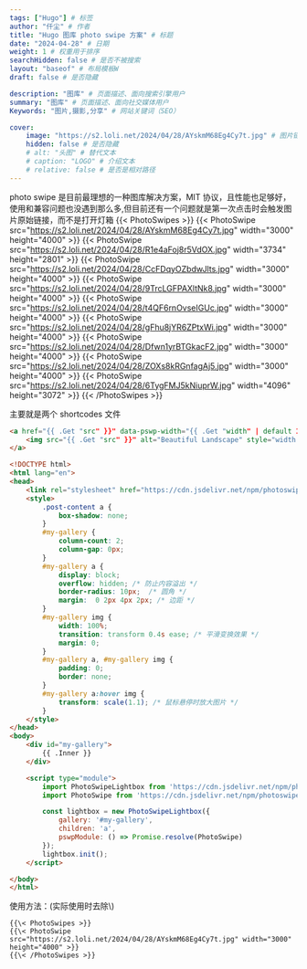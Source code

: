 ```yaml
---
tags: ["Hugo"] # 标签
author: "仟尘" # 作者
title: "Hugo 图库 photo swipe 方案" # 标题
date: "2024-04-28" # 日期
weight: 1 # 权重用于排序
searchHidden: false # 是否不被搜索
layout: "baseof" # 布局模板W
draft: false # 是否隐藏

description: "图库" # 页面描述、面向搜索引擎用户
summary: "图库" # 页面描述、面向社交媒体用户
Keywords: "图片,摄影,分享" # 网站关键词（SEO）

cover:
    image: "https://s2.loli.net/2024/04/28/AYskmM68Eg4Cy7t.jpg" # 图片链接
    hidden: false # 是否隐藏
    # alt: "头图" # 替代文本
    # caption: "LOGO" # 介绍文本
    # relative: false # 是否是相对路径
---
```

photo swipe 是目前最理想的一种图库解决方案，MIT 协议，且性能也足够好，使用和兼容问题也没遇到那么多,但目前还有一个问题就是第一次点击时会触发图片原始链接，而不是打开灯箱
{{< PhotoSwipes >}}
{{< PhotoSwipe src="https://s2.loli.net/2024/04/28/AYskmM68Eg4Cy7t.jpg" width="3000" height="4000" >}}
{{< PhotoSwipe src="https://s2.loli.net/2024/04/28/R1e4aFoj8r5VdOX.jpg" width="3734" height="2801" >}}
{{< PhotoSwipe src="https://s2.loli.net/2024/04/28/CcFDqyOZbdwJlts.jpg" width="3000" height="4000" >}}
{{< PhotoSwipe src="https://s2.loli.net/2024/04/28/9TrcLGFPAXltNk8.jpg" width="3000" height="4000" >}}
{{< PhotoSwipe src="https://s2.loli.net/2024/04/28/t4QF6rnOvseIGUc.jpg" width="3000" height="4000" >}}
{{< PhotoSwipe src="https://s2.loli.net/2024/04/28/gFhu8jYR6ZPtxWi.jpg" width="3000" height="4000" >}}
{{< PhotoSwipe src="https://s2.loli.net/2024/04/28/Dfwn1yrBTGkacF2.jpg" width="3000" height="4000" >}}
{{< PhotoSwipe src="https://s2.loli.net/2024/04/28/ZOXs8kRGnfagAj5.jpg" width="3000" height="4000" >}}
{{< PhotoSwipe src="https://s2.loli.net/2024/04/28/6TygFMJ5kNiuprW.jpg" width="4096" height="3072" >}}
{{< /PhotoSwipes >}}

主要就是两个 shortcodes 文件
```html
<a href="{{ .Get "src" }}" data-pswp-width="{{ .Get "width" | default 150 }}" data-pswp-height="{{ .Get "height" | default 150 }}" class="gallery-item" >
    <img src="{{ .Get "src" }}" alt="Beautiful Landscape" style="width: 100%; height: auto;" class="gallery-item">
</a>
```

```html
<!DOCTYPE html>
<html lang="en">
<head>
    <link rel="stylesheet" href="https://cdn.jsdelivr.net/npm/photoswipe/dist/photoswipe.css">
    <style>
        .post-content a {
            box-shadow: none;
        }
        #my-gallery {
            column-count: 2;
            column-gap: 0px;
        }
        #my-gallery a {
            display: block;
            overflow: hidden; /* 防止内容溢出 */
            border-radius: 10px;  /* 圆角 */
            margin:  0 2px 4px 2px; /* 边距 */
        }
        #my-gallery img {
            width: 100%;
            transition: transform 0.4s ease; /* 平滑变换效果 */
            margin: 0;
        }
        #my-gallery a, #my-gallery img {
            padding: 0;
            border: none;
        }
        #my-gallery a:hover img {
            transform: scale(1.1); /* 鼠标悬停时放大图片 */
        }
    </style>
</head>
<body>
    <div id="my-gallery">
        {{ .Inner }}
    </div>

    <script type="module">
        import PhotoSwipeLightbox from 'https://cdn.jsdelivr.net/npm/photoswipe/dist/photoswipe-lightbox.esm.min.js';
        import PhotoSwipe from 'https://cdn.jsdelivr.net/npm/photoswipe/dist/photoswipe.esm.min.js';

        const lightbox = new PhotoSwipeLightbox({
            gallery: '#my-gallery',
            children: 'a',
            pswpModule: () => Promise.resolve(PhotoSwipe)
        });
        lightbox.init();
    </script>

</body>
</html>
```

使用方法：(实际使用时去除\\)
```
{{\< PhotoSwipes >}}
{{\< PhotoSwipe src="https://s2.loli.net/2024/04/28/AYskmM68Eg4Cy7t.jpg" width="3000" height="4000" >}}
{{\< /PhotoSwipes >}}
```